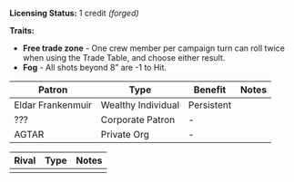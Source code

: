 **Licensing Status:** 1 credit *(forged)*

**Traits:**

* **Free trade zone** - One crew member per campaign turn can roll twice when using the Trade Table, and choose either result. 
* **Fog** - All shots beyond 8” are -1 to Hit.

| Patron            | Type               | Benefit    | Notes |
| ----------------- | ------------------ | ---------- | ----- |
| Eldar Frankenmuir | Wealthy Individual | Persistent |       |
| ???               | Corporate Patron   | -          |       |
| AGTAR             | Private Org        | -          |       |

| Rival | Type | Notes |
| ----- | ---- | ----- |
|       |      |       |
